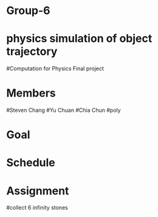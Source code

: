 # Group-6
# physics simulation of object trajectory
#Computation for Physics Final project
# Members
#Steven Chang #Yu Chuan #Chia Chun #poly 
# Goal
# Schedule
# Assignment
#collect 6 infinity stones 
